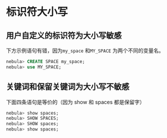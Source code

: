 # 标识符大小写

## 用户自定义的标识符为大小写敏感

下方示例语句有错，因为`my_space` 和`MY_SPACE` 为两个不同的变量名。

```SQL
nebula> CREATE SPACE my_space;
nebula> use MY_SPACE;
```

## 关键词和保留关键词为大小写不敏感

下面四条语句是等价的（因为 show 和 spaces 都是保留字）

```SQL
nebula> show spaces;
nebula> SHOW SPACES;
nebula> SHOW spaces;
nebula> show spaces;
```
